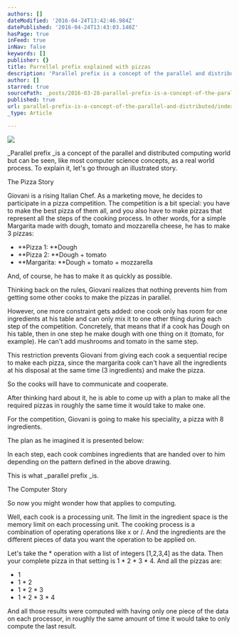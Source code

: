 ```yaml
---
authors: []
dateModified: '2016-04-24T13:42:46.984Z'
datePublished: '2016-04-24T13:43:03.140Z'
hasPage: true
inFeed: true
inNav: false
keywords: []
publisher: {}
title: Parrellel prefix explained with pizzas
description: 'Parallel prefix is a concept of the parallel and distributed computing world but can be seen, like most computer science concepts, as a real world process. To explain it, let’s go through an illustrated story.'
author: []
starred: true
sourcePath: _posts/2016-03-28-parallel-prefix-is-a-concept-of-the-parallel-and-distributed.md
published: true
url: parallel-prefix-is-a-concept-of-the-parallel-and-distributed/index.html
_type: Article

---
```

![](https://s3-us-west-2.amazonaws.com/the-grid-img/p/ed95ca872b682e962c055c9e4fc25efccb804569.png)

_Parallel prefix _is a concept of the parallel and distributed computing world but can be seen, like most computer science concepts, as a real world process. To explain it, let's go through an illustrated story.

The Pizza Story

Giovani is a rising Italian Chef. As a marketing move, he decides to participate in a pizza competition. The competition is a bit special: you have to make the best pizza of them all, and you also have to make pizzas that represent all the steps of the cooking process. In other words, for a simple Margarita made with dough, tomato and mozzarella cheese, he has to make 3 pizzas:

* **Pizza 1: **Dough
* **Pizza 2: **Dough + tomato
* **Margarita: **Dough + tomato + mozzarella

And, of course, he has to make it as quickly as possible.

Thinking back on the rules, Giovani realizes that nothing prevents him from getting some other cooks to make the pizzas in parallel.

However, one more constraint gets added: one cook only has room for one ingredients at his table and can only mix it to one other thing during each step of the competition. Concretely, that means that if a cook has Dough on his table, then in one step he make dough with one thing on it (tomato, for example). He can't add mushrooms and tomato in the same step.

This restriction prevents Giovani from giving each cook a sequential recipe to make each pizza, since the margarita cook can't have all the ingredients at his disposal at the same time (3 ingredients) and make the pizza.

So the cooks will have to communicate and cooperate.

After thinking hard about it, he is able to come up with a plan to make all the required pizzas in roughly the same time it would take to make one.

For the competition, Giovani is going to make his speciality, a pizza with 8 ingredients.

The plan as he imagined it is presented below:

In each step, each cook combines ingredients that are handed over to him depending on the pattern defined in the above drawing.

This is what _parallel prefix _is.

The Computer Story

So now you might wonder how that applies to computing.

Well, each cook is a processing unit. The limit in the ingredient space is the memory limit on each processing unit. The cooking process is a combination of operating operations like x or /. And the ingredients are the different pieces of data you want the operation to be applied on.

Let's take the \* operation with a list of integers \[1,2,3,4\] as the data. Then your complete pizza in that setting is 1 \* 2 \* 3 \* 4\. And all the pizzas are:

* 1
* 1 \* 2
* 1 \* 2 \* 3
* 1 \* 2 \* 3 \* 4

And all those results were computed with having only one piece of the data on each processor, in roughly the same amount of time it would take to only compute the last result.
